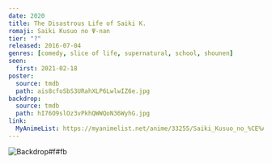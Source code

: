 ```yaml
---
date: 2020
title: The Disastrous Life of Saiki K.
romaji: Saiki Kusuo no Ψ-nan
tier: "?"
released: 2016-07-04
genres: [comedy, slice of life, supernatural, school, shounen]
seen:
  first: 2021-02-18
poster:
  source: tmdb
  path: ais8cfoSbS3URahXLP6LwlwIZ6e.jpg
backdrop:
  source: tmdb
  path: hI76O9slOz3vPkhQWWQoN36WyhG.jpg
link:
  MyAnimeList: https://myanimelist.net/anime/33255/Saiki_Kusuo_no_%CE%A8-nan
---
```


![Backdrop#f#fb](https://www.themoviedb.org/t/p/original/8rO7i1rjAbBwzV6CJgkscbBVG2u.jpg "Source: TMDB")
